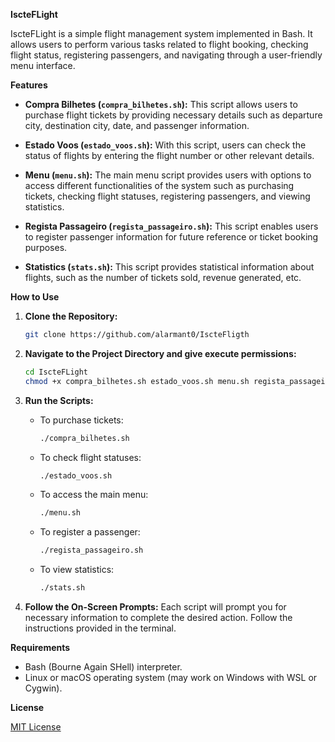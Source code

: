 **IscteFLight**

IscteFLight is a simple flight management system implemented in Bash. It allows users to perform various tasks related to flight booking, checking flight status, registering passengers, and navigating through a user-friendly menu interface.

**Features**

- **Compra Bilhetes (`compra_bilhetes.sh`):** This script allows users to purchase flight tickets by providing necessary details such as departure city, destination city, date, and passenger information.

- **Estado Voos (`estado_voos.sh`):** With this script, users can check the status of flights by entering the flight number or other relevant details.

- **Menu (`menu.sh`):** The main menu script provides users with options to access different functionalities of the system such as purchasing tickets, checking flight statuses, registering passengers, and viewing statistics.

- **Regista Passageiro (`regista_passageiro.sh`):** This script enables users to register passenger information for future reference or ticket booking purposes.

- **Statistics (`stats.sh`):** This script provides statistical information about flights, such as the number of tickets sold, revenue generated, etc.

**How to Use**

1. **Clone the Repository:**
   ```bash
   git clone https://github.com/alarmant0/IscteFligth
   ```

2. **Navigate to the Project Directory and give execute permissions:**
   ```bash
   cd IscteFLight
   chmod +x compra_bilhetes.sh estado_voos.sh menu.sh regista_passageiro.sh stats.sh
   ```

3. **Run the Scripts:**
   - To purchase tickets:
     ```bash
     ./compra_bilhetes.sh
     ```
   - To check flight statuses:
     ```bash
     ./estado_voos.sh
     ```
   - To access the main menu:
     ```bash
     ./menu.sh
     ```
   - To register a passenger:
     ```bash
     ./regista_passageiro.sh
     ```
   - To view statistics:
     ```bash
     ./stats.sh
     ```

4. **Follow the On-Screen Prompts:**
   Each script will prompt you for necessary information to complete the desired action. Follow the instructions provided in the terminal.

**Requirements**

- Bash (Bourne Again SHell) interpreter.
- Linux or macOS operating system (may work on Windows with WSL or Cygwin).

**License**

[MIT License](LICENSE)

